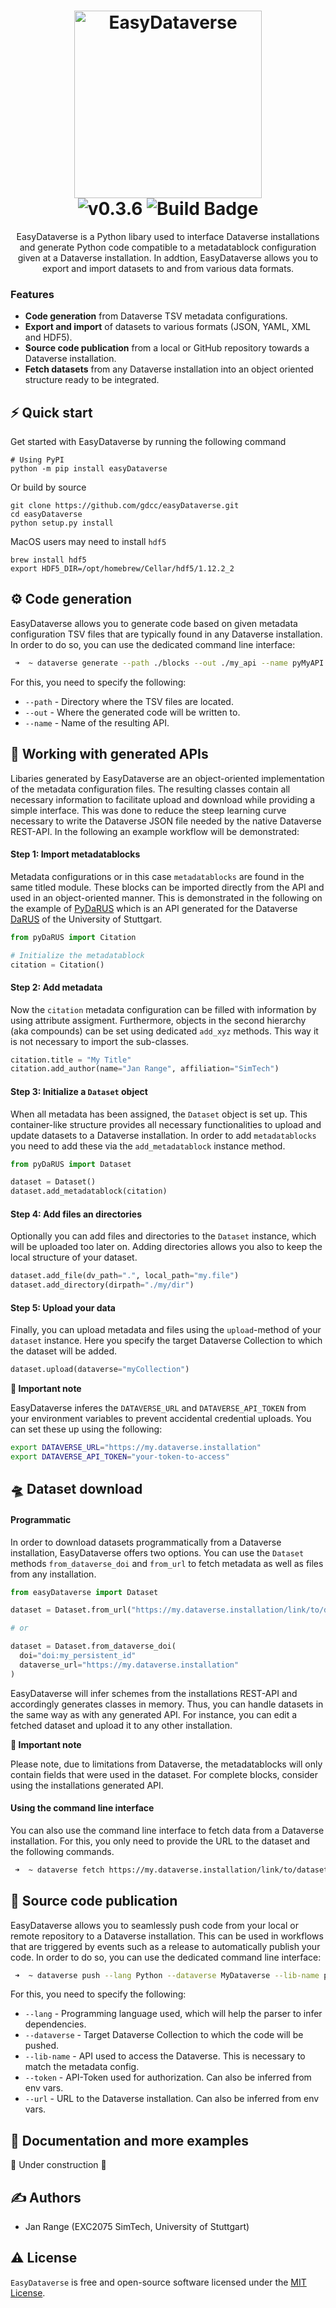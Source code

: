 <h1 align="center">
  <img src="https://github.com/gdcc/easyDataverse/blob/main/static/logo.png" width=300 alt="EasyDataverse"></br>
  <img src="https://img.shields.io/badge/EasyDataverse-0.3.9-blue" alt="v0.3.6">
  <img src="https://github.com/gdcc/easyDataverse/actions/workflows/build.yaml/badge.svg" alt="Build Badge">
</a>
</h1>
<p align="center"> 
EasyDataverse is a Python libary used to interface Dataverse installations and generate Python code compatible to a metadatablock configuration given at a Dataverse installation. In addtion, EasyDataverse allows you to export and import datasets to and from various data formats.</p>

###  Features

- **Code generation** from Dataverse TSV metadata configurations.
- **Export and import** of datasets to various formats (JSON, YAML, XML and HDF5).
- **Source code publication** from a local or GitHub repository towards a Dataverse installation.
- **Fetch datasets** from any Dataverse installation into an object oriented structure ready to be integrated.

## ⚡️ Quick start
Get started with EasyDataverse by running the following command 

```
# Using PyPI
python -m pip install easyDataverse
```

Or build by source

```
git clone https://github.com/gdcc/easyDataverse.git
cd easyDataverse
python setup.py install
```

MacOS users may need to install `hdf5`

```
brew install hdf5
export HDF5_DIR=/opt/homebrew/Cellar/hdf5/1.12.2_2
```

## ⚙️ Code generation

EasyDataverse allows you to generate code based on given metadata configuration TSV files that are typically found in any Dataverse installation. In order to do so, you can use the dedicated command line interface:


```bash
 ➜  ~ dataverse generate --path ./blocks --out ./my_api --name pyMyAPI
```


For this, you need to specify the following:

- ```--path``` - Directory where the TSV files are located.
- ```--out``` - Where the generated code will be written to.
- ```--name``` - Name of the resulting API.

## 🐍 Working with generated APIs

Libaries generated by EasyDataverse are an object-oriented implementation of the metadata configuration files. The resulting classes contain all necessary information to facilitate upload and download while providing a simple interface. This was done to reduce the steep learning curve necessary to write the Dataverse JSON file needed by the native Dataverse REST-API. In the following an example workflow will be demonstrated:


#### Step 1: Import metadatablocks
Metadata configurations or in this case ```metadatablocks``` are found in the same titled module. These blocks can be imported directly from the API and used in an object-oriented manner. This is demonstrated in the following on the example of [PyDaRUS](https://github.com/JR-1991/pyDaRUS) which is an API generated for the Dataverse [DaRUS](https://darus.uni-stuttgart.de) of the University of Stuttgart.

```python
from pyDaRUS import Citation

# Initialize the metadatablock
citation = Citation()
```

#### Step 2: Add metadata

Now the ```citation``` metadata configuration can be filled with information by using attribute assigment. Furthermore, objects in the second hierarchy (aka compounds) can be set using dedicated ```add_xyz``` methods. This way it is not necessary to import the sub-classes.

```python
citation.title = "My Title"
citation.add_author(name="Jan Range", affiliation="SimTech")
```

#### Step 3: Initialize a ```Dataset``` object

When all metadata has been assigned, the ```Dataset``` object is set up. This container-like structure provides all necessary functionalities to upload and update datasets to a Dataverse installation. In order to add ```metadatablocks``` you need to add these via the ```add_metadatablock``` instance method.

```python
from pyDaRUS import Dataset

dataset = Dataset()
dataset.add_metadatablock(citation)
```

#### Step 4: Add files an directories

Optionally you can add files and directories to the ```Dataset``` instance, which will be uploaded too later on. Adding directories allows you also to keep the local structure of your dataset.

```python
dataset.add_file(dv_path=".", local_path="my.file")
dataset.add_directory(dirpath="./my/dir")
```
#### Step 5: Upload your data

Finally, you can upload metadata and files using the ```upload```-method of your ```dataset``` instance. Here you specify the target Dataverse Collection to which the dataset will be added.

```python
dataset.upload(dataverse="myCollection")
```

**🚨 Important note**

EasyDataverse inferes the ```DATAVERSE_URL``` and ```DATAVERSE_API_TOKEN``` from your environment variables to prevent accidental credential uploads. You can set these up using the following:

```bash
export DATAVERSE_URL="https://my.dataverse.installation"
export DATAVERSE_API_TOKEN="your-token-to-access"
```

## 🛸 Dataset download

#### Programmatic
In order to download datasets programmatically from a Dataverse installation, EasyDataverse offers two options. You can use the ```Dataset``` methods ```from_dataverse_doi``` and  ```from_url``` to fetch metadata as well as files from any installation.

```python
from easyDataverse import Dataset

dataset = Dataset.from_url("https://my.dataverse.installation/link/to/dataset")

# or

dataset = Dataset.from_dataverse_doi(
  doi="doi:my_persistent_id"
  dataverse_url="https://my.dataverse.installation"
)
```

EasyDataverse will infer schemes from the installations REST-API and accordingly generates classes in memory. Thus, you can handle datasets in the same way as with any generated API. For instance, you can edit a fetched dataset and upload it to any other installation.

**🚨 Important note**

Please note, due to limitations from Dataverse, the metadatablocks will only contain fields that were used in the dataset. For complete blocks, consider using the installations generated API.

#### Using the command line interface

You can also use the command line interface to fetch data from a Dataverse installation. For this, you only need to provide the URL to the dataset and the following commands.

```bash
 ➜  ~ dataverse fetch https://my.dataverse.installation/link/to/dataset
```

## 🚀 Source code publication

EasyDataverse allows you to seamlessly push code from your local or remote repository to a Dataverse installation. This can be used in workflows that are triggered by events such as a release to automatically publish your code. In order to do so, you can use the dedicated command line interface:

```bash
 ➜  ~ dataverse push --lang Python --dataverse MyDataverse --lib-name pyDaRUS
```

For this, you need to specify the following:

- ```--lang``` - Programming language used, which will help the parser to infer dependencies.
- ```--dataverse``` - Target Dataverse Collection to which the code will be pushed.
- ```--lib-name``` - API used to access the Dataverse. This is necessary to match the metadata config.
- ```--token``` - API-Token used for authorization. Can also be inferred from env vars.
- ```--url``` - URL to the Dataverse installation. Can also be inferred from env vars.

## 📖 Documentation and more examples

🚧 Under construction 🚧

## ✍️ Authors

- Jan Range (EXC2075 SimTech, University of Stuttgart)

## ⚠️ License

`EasyDataverse` is free and open-source software licensed under the [MIT License](). 
